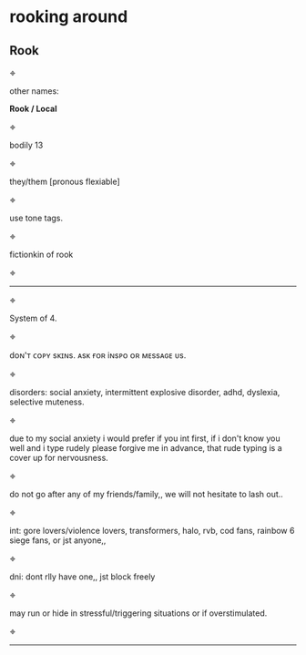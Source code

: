 # rooking around
**Rook**
------------------------------------------------------------------------------------------------------------------------------------------------------------------------------






𖦏 

other names:

**Rook / Local**

𖦏 

bodily 13

𖦏 

they/them [pronous flexiable] 

𖦏 

use tone tags.

𖦏 

fictionkin of rook

𖦏 

------------------------------------------------------------------------------------------------------------------------------------------------------------------------------

𖦏

System of 4.

𖦏

dᴏɴ'ᴛ ᴄᴏᴘʏ sᴋɪɴs. ᴀsᴋ ғᴏʀ iɴsᴘᴏ ᴏʀ ᴍᴇssᴀɢᴇ ᴜs.

𖦏

disorders: social anxiety, intermittent explosive disorder, adhd, dyslexia, selective muteness.

𖦏

due to my social anxiety i would prefer if you int first, if i don't know you well and i type rudely please forgive me in advance, that rude typing is a cover up for nervousness.

𖦏

do not go after any of my friends/family,, we will not hesitate to lash out..

𖦏

int: gore lovers/violence lovers, transformers, halo, rvb, cod fans, rainbow 6 siege fans, or jst anyone,,

𖦏

dni: dont rlly have one,, jst block freely

𖦏

may run or hide in stressful/triggering situations or if overstimulated.

𖦏

------------------------------------------------------------------------------------------------------------------------------------------------------------------------------
